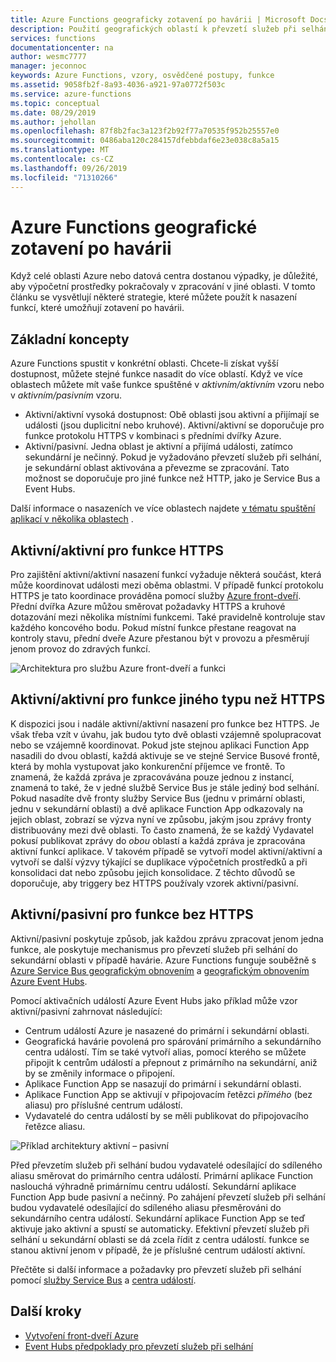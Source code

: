 ```yaml
---
title: Azure Functions geograficky zotavení po havárii | Microsoft Docs
description: Použití geografických oblastí k převzetí služeb při selhání a použití zotavení po havárii v Azure Functions.
services: functions
documentationcenter: na
author: wesmc7777
manager: jeconnoc
keywords: Azure Functions, vzory, osvědčené postupy, funkce
ms.assetid: 9058fb2f-8a93-4036-a921-97a0772f503c
ms.service: azure-functions
ms.topic: conceptual
ms.date: 08/29/2019
ms.author: jehollan
ms.openlocfilehash: 87f8b2fac3a123f2b92f77a70535f952b25557e0
ms.sourcegitcommit: 0486aba120c284157dfebbdaf6e23e038c8a5a15
ms.translationtype: MT
ms.contentlocale: cs-CZ
ms.lasthandoff: 09/26/2019
ms.locfileid: "71310266"
---
```

# <a name="azure-functions-geo-disaster-recovery"></a>Azure Functions geografické zotavení po havárii

Když celé oblasti Azure nebo datová centra dostanou výpadky, je důležité, aby výpočetní prostředky pokračovaly v zpracování v jiné oblasti.  V tomto článku se vysvětlují některé strategie, které můžete použít k nasazení funkcí, které umožňují zotavení po havárii.

## <a name="basic-concepts"></a>Základní koncepty

Azure Functions spustit v konkrétní oblasti.  Chcete-li získat vyšší dostupnost, můžete stejné funkce nasadit do více oblastí.  Když ve více oblastech můžete mít vaše funkce spuštěné v *aktivním/aktivním* vzoru nebo v *aktivním/pasivním* vzoru.  

* Aktivní/aktivní vysoká dostupnost: Obě oblasti jsou aktivní a přijímají se události (jsou duplicitní nebo kruhové). Aktivní/aktivní se doporučuje pro funkce protokolu HTTPS v kombinaci s předními dvířky Azure.
* Aktivní/pasivní. Jedna oblast je aktivní a přijímá události, zatímco sekundární je nečinný.  Pokud je vyžadováno převzetí služeb při selhání, je sekundární oblast aktivována a převezme se zpracování.  Tato možnost se doporučuje pro jiné funkce než HTTP, jako je Service Bus a Event Hubs.

Další informace o nasazeních ve více oblastech najdete [v tématu spuštění aplikací v několika oblastech](https://docs.microsoft.com/azure/architecture/reference-architectures/app-service-web-app/multi-region) .

## <a name="activeactive-for-https-functions"></a>Aktivní/aktivní pro funkce HTTPS

Pro zajištění aktivní/aktivní nasazení funkcí vyžaduje některá součást, která může koordinovat události mezi oběma oblastmi.  V případě funkcí protokolu HTTPS je tato koordinace prováděna pomocí služby [Azure front-dveří](../frontdoor/front-door-overview.md).  Přední dvířka Azure můžou směrovat požadavky HTTPS a kruhové dotazování mezi několika místními funkcemi.  Také pravidelně kontroluje stav každého koncového bodu.  Pokud místní funkce přestane reagovat na kontroly stavu, přední dveře Azure přestanou být v provozu a přesměrují jenom provoz do zdravých funkcí.  

![Architektura pro službu Azure front-dveří a funkci](media/functions-geo-dr/front-door.png)  

## <a name="activeactive-for-non-https-functions"></a>Aktivní/aktivní pro funkce jiného typu než HTTPS

K dispozici jsou i nadále aktivní/aktivní nasazení pro funkce bez HTTPS.  Je však třeba vzít v úvahu, jak budou tyto dvě oblasti vzájemně spolupracovat nebo se vzájemně koordinovat.  Pokud jste stejnou aplikaci Function App nasadili do dvou oblastí, každá aktivuje se ve stejné Service Busové frontě, která by mohla vystupovat jako konkurenční příjemce ve frontě.  To znamená, že každá zpráva je zpracovávána pouze jednou z instancí, znamená to také, že v jedné službě Service Bus je stále jediný bod selhání.  Pokud nasadíte dvě fronty služby Service Bus (jednu v primární oblasti, jednu v sekundární oblasti) a dvě aplikace Function App odkazovaly na jejich oblast, zobrazí se výzva nyní ve způsobu, jakým jsou zprávy fronty distribuovány mezi dvě oblasti.  To často znamená, že se každý Vydavatel pokusí publikovat zprávy do *obou* oblastí a každá zpráva je zpracována aktivní funkcí aplikace.  V takovém případě se vytvoří model aktivní/aktivní a vytvoří se další výzvy týkající se duplikace výpočetních prostředků a při konsolidaci dat nebo způsobu jejich konsolidace.  Z těchto důvodů se doporučuje, aby triggery bez HTTPS používaly vzorek aktivní/pasivní.

## <a name="activepassive-for-non-https-functions"></a>Aktivní/pasivní pro funkce bez HTTPS

Aktivní/pasivní poskytuje způsob, jak každou zprávu zpracovat jenom jedna funkce, ale poskytuje mechanismus pro převzetí služeb při selhání do sekundární oblasti v případě havárie.  Azure Functions funguje souběžně s [Azure Service Bus geografickým obnovením](../service-bus-messaging/service-bus-geo-dr.md) a [geografickým obnovením Azure Event Hubs](../event-hubs/event-hubs-geo-dr.md).

Pomocí aktivačních událostí Azure Event Hubs jako příklad může vzor aktivní/pasivní zahrnovat následující:

* Centrum událostí Azure je nasazené do primární i sekundární oblasti.
* Geografická havárie povolená pro spárování primárního a sekundárního centra událostí.  Tím se také vytvoří alias, pomocí kterého se můžete připojit k centrům událostí a přepnout z primárního na sekundární, aniž by se změnily informace o připojení.
* Aplikace Function App se nasazují do primární i sekundární oblasti.
* Aplikace Function App se aktivují v připojovacím řetězci *přímého* (bez aliasu) pro příslušné centrum událostí. 
* Vydavatelé do centra událostí by se měli publikovat do připojovacího řetězce aliasu. 

![Příklad architektury aktivní – pasivní](media/functions-geo-dr/active-passive.png)

Před převzetím služeb při selhání budou vydavatelé odesílající do sdíleného aliasu směrovat do primárního centra událostí.  Primární aplikace Function naslouchá výhradně primárnímu centru událostí.  Sekundární aplikace Function App bude pasivní a nečinný.  Po zahájení převzetí služeb při selhání budou vydavatelé odesílající do sdíleného aliasu přesměrováni do sekundárního centra událostí.  Sekundární aplikace Function App se teď aktivuje jako aktivní a spustí se automaticky.  Efektivní převzetí služeb při selhání u sekundární oblasti se dá zcela řídit z centra událostí. funkce se stanou aktivní jenom v případě, že je příslušné centrum událostí aktivní.

Přečtěte si další informace a požadavky pro převzetí služeb při selhání pomocí [služby Service Bus](../service-bus-messaging/service-bus-geo-dr.md) a [centra událostí](../event-hubs/event-hubs-geo-dr.md).

## <a name="next-steps"></a>Další kroky

* [Vytvoření front-dveří Azure](../frontdoor/quickstart-create-front-door.md)
* [Event Hubs předpoklady pro převzetí služeb při selhání](../event-hubs/event-hubs-geo-dr.md#considerations)
